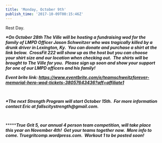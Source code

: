 ```yaml
---
title: 'Monday, October 9th'
publish_time: '2017-10-09T00:15:46Z'
---
```


Rest Day.

***\*On October 28th The Ville will be hosting a fundraising wod for the
family of LMPD Officer Jason Schweitzer who was tragically killed by a
drunk driver in Lexington, Ky.  You can donate and purchase a shirt at
the link below.  CrossFit 222 will show up as the host but you can
choose your shirt size and our location when checking out.  The shirts
will be brought to The Ville for you.  Please sign up soon and show your
support for one of our LMPD officers and his family!***

***Event brite
link: <https://www.eventbrite.com/e/teamschweitzforever-memorial-hero-wod-tickets-38057643436?aff=affiliate1>***

 

***\*The next Strength Program will start October 15th.  For more
information contact Eric at fallscitystrength\@gmail.com.***

 

***\*****True Grit 5, our annual 4 person team competition, will take
place this year on November 4th!  Get your teams together now.  More
info to come. Truegritcomp.wordpress.com.  Workout 1 to be posted
soon!***
